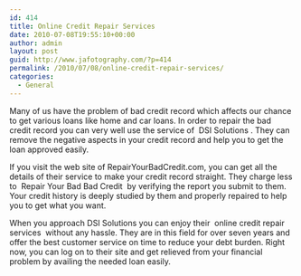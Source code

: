 ```yaml
---
id: 414
title: Online Credit Repair Services
date: 2010-07-08T19:55:10+00:00
author: admin
layout: post
guid: http://www.jafotography.com/?p=414
permalink: /2010/07/08/online-credit-repair-services/
categories:
  - General
---
```

Many of us have the problem of bad credit record which affects our chance to get various loans like home and car loans. In order to repair the bad credit record you can very well use the service of &nbsp;DSI Solutions&nbsp;. They can remove the negative aspects in your credit record and help you to get the loan approved easily.

If you visit the web site of RepairYourBadCredit.com, you can get all the details of their service to make your credit record straight. They charge less to &nbsp;Repair Your Bad Bad Credit&nbsp; by verifying the report you submit to them. Your credit history is deeply studied by them and properly repaired to help you to get what you want.

When you approach DSI Solutions you can enjoy their &nbsp;online credit repair services&nbsp; without any hassle. They are in this field for over seven years and offer the best customer service on time to reduce your debt burden. Right now, you can log on to their site and get relieved from your financial problem by availing the needed loan easily.